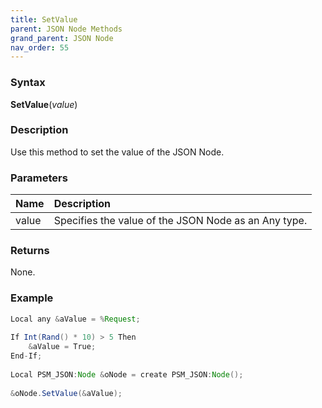 ```yaml
---
title: SetValue
parent: JSON Node Methods
grand_parent: JSON Node
nav_order: 55
---
```


### [](#header-3)Syntax

**SetValue**(_value_)

### [](#header-3)Description

Use this method to set the value of the JSON Node.

### [](#header-3)Parameters

| Name            | Description                                                                    |
|:----------------|:-------------------------------------------------------------------------------|
| value           | Specifies the value of the JSON Node as an Any type.                           |


### [](#header-3)Returns

None.

### [](#header-3)Example

```java
Local any &aValue = %Request;
   
If Int(Rand() * 10) > 5 Then
    &aValue = True;
End-If;
   
Local PSM_JSON:Node &oNode = create PSM_JSON:Node();
   
&oNode.SetValue(&aValue);
```
